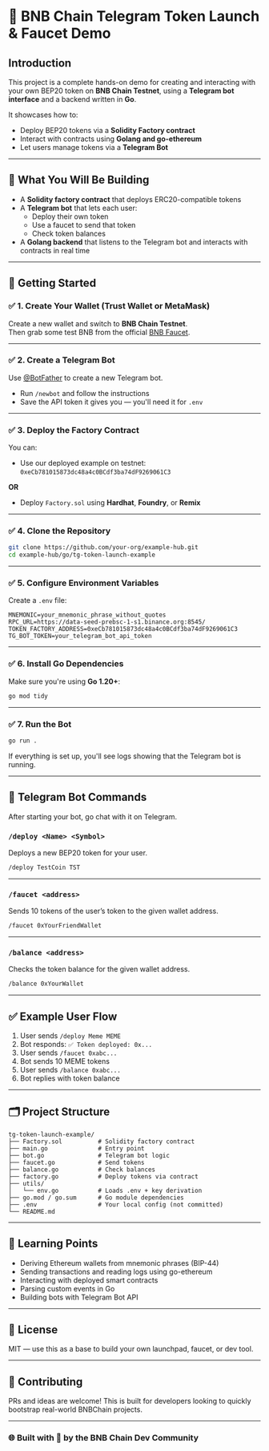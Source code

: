 # 🧪 BNB Chain Telegram Token Launch & Faucet Demo

## Introduction

This project is a complete hands-on demo for creating and interacting with your own BEP20 token on **BNB Chain Testnet**, using a **Telegram bot interface** and a backend written in **Go**.

It showcases how to:
- Deploy BEP20 tokens via a **Solidity Factory contract**
- Interact with contracts using **Golang and go-ethereum**
- Let users manage tokens via a **Telegram Bot**

---

## 🔧 What You Will Be Building

- A **Solidity factory contract** that deploys ERC20-compatible tokens
- A **Telegram bot** that lets each user:
  - Deploy their own token
  - Use a faucet to send that token
  - Check token balances
- A **Golang backend** that listens to the Telegram bot and interacts with contracts in real time

---

## 🚀 Getting Started

### ✅ 1. Create Your Wallet (Trust Wallet or MetaMask)

Create a new wallet and switch to **BNB Chain Testnet**.  
Then grab some test BNB from the official [BNB Faucet](https://testnet.bnbchain.org/faucet-smart).

---

### ✅ 2. Create a Telegram Bot

Use [@BotFather](https://t.me/BotFather) to create a new Telegram bot.

- Run `/newbot` and follow the instructions
- Save the API token it gives you — you'll need it for `.env`

---

### ✅ 3. Deploy the Factory Contract

You can:
- Use our deployed example on testnet:  
  `0xeCb781015873dc48a4c0BCdf3ba74dF9269061C3`

**OR**

- Deploy `Factory.sol` using **Hardhat**, **Foundry**, or **Remix**

---

### ✅ 4. Clone the Repository

```bash
git clone https://github.com/your-org/example-hub.git
cd example-hub/go/tg-token-launch-example
```

---

### ✅ 5. Configure Environment Variables

Create a `.env` file:

```env
MNEMONIC=your_mnemonic_phrase_without_quotes
RPC_URL=https://data-seed-prebsc-1-s1.binance.org:8545/
TOKEN_FACTORY_ADDRESS=0xeCb781015873dc48a4c0BCdf3ba74dF9269061C3
TG_BOT_TOKEN=your_telegram_bot_api_token
```

---

### ✅ 6. Install Go Dependencies

Make sure you're using **Go 1.20+**:

```bash
go mod tidy
```

---

### ✅ 7. Run the Bot

```bash
go run .
```

If everything is set up, you'll see logs showing that the Telegram bot is running.

---

## 🤖 Telegram Bot Commands

After starting your bot, go chat with it on Telegram.

### `/deploy <Name> <Symbol>`

Deploys a new BEP20 token for your user.

```bash
/deploy TestCoin TST
```

---

### `/faucet <address>`

Sends 10 tokens of the user’s token to the given wallet address.

```bash
/faucet 0xYourFriendWallet
```

---

### `/balance <address>`

Checks the token balance for the given wallet address.

```bash
/balance 0xYourWallet
```

---

## ✅ Example User Flow

1. User sends `/deploy Meme MEME`
2. Bot responds: `✅ Token deployed: 0x...`
3. User sends `/faucet 0xabc...`
4. Bot sends 10 MEME tokens
5. User sends `/balance 0xabc...`
6. Bot replies with token balance

---

## 🗂 Project Structure

```
tg-token-launch-example/
├── Factory.sol          # Solidity factory contract
├── main.go              # Entry point
├── bot.go               # Telegram bot logic
├── faucet.go            # Send tokens
├── balance.go           # Check balances
├── factory.go           # Deploy tokens via contract
├── utils/
│   └── env.go           # Loads .env + key derivation
├── go.mod / go.sum      # Go module dependencies
├── .env                 # Your local config (not committed)
└── README.md
```

---

## 🧠 Learning Points

- Deriving Ethereum wallets from mnemonic phrases (BIP-44)
- Sending transactions and reading logs using go-ethereum
- Interacting with deployed smart contracts
- Parsing custom events in Go
- Building bots with Telegram Bot API

---

## 🪪 License

MIT — use this as a base to build your own launchpad, faucet, or dev tool.

---

## 🙌 Contributing

PRs and ideas are welcome! This is built for developers looking to quickly bootstrap real-world BNBChain projects.

---

### 🌐 Built with 💛 by the BNB Chain Dev Community
